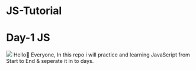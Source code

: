 # JS-Tutorial
<html>
  <head>
    <title>Code Image Day-1 </title>
    </head>
  <body>
    <h1> Day-1 JS </h1>
    <img src="/storage/emulated/0/JS SNAP/JS tutorial (DAY-1).png">
    </body>
  </html>
Hello👋 Everyone, In this repo i will practice and learning JavaScript from Start to End &amp; seperate it in to days. 
